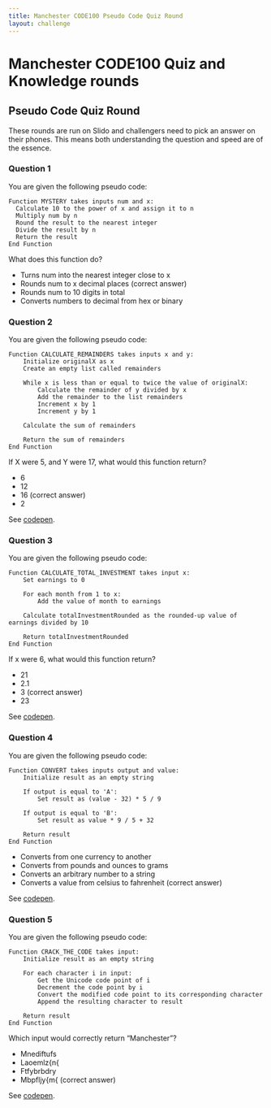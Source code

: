 ```yaml
---
title: Manchester CODE100 Pseudo Code Quiz Round
layout: challenge
---
```


# Manchester CODE100 Quiz and Knowledge rounds

## Pseudo Code Quiz Round

These rounds are run on Slido and challengers need to pick an answer on their phones. This means both understanding the question and speed are of the essence.

### Question 1

You are given the following pseudo code:

```
Function MYSTERY takes inputs num and x:
  Calculate 10 to the power of x and assign it to n
  Multiply num by n
  Round the result to the nearest integer
  Divide the result by n
  Return the result
End Function
```

What does this function do?

* Turns num into the nearest integer close to x
* Rounds num to x decimal places (correct answer)
* Rounds num to 10 digits in total
* Converts numbers to decimal from hex or binary

### Question 2

You are given the following pseudo code:

```
Function CALCULATE_REMAINDERS takes inputs x and y:
    Initialize originalX as x
    Create an empty list called remainders

    While x is less than or equal to twice the value of originalX:
        Calculate the remainder of y divided by x
        Add the remainder to the list remainders
        Increment x by 1
        Increment y by 1

    Calculate the sum of remainders

    Return the sum of remainders
End Function
```

If X were 5, and Y were 17, what would this function return?

* 6
* 12
* 16 (correct answer)
* 2

See [codepen](https://codepen.io/Dan-Cranney/pen/rNbvrNV). 

### Question 3

You are given the following pseudo code:

```
Function CALCULATE_TOTAL_INVESTMENT takes input x:
    Set earnings to 0

    For each month from 1 to x:
        Add the value of month to earnings

    Calculate totalInvestmentRounded as the rounded-up value of earnings divided by 10

    Return totalInvestmentRounded
End Function
```

If x were 6, what would this function return?

* 21
* 2.1
* 3 (correct answer)
* 23

See [codepen](https://codepen.io/Dan-Cranney/pen/vYMrrWG). 

### Question 4

You are given the following pseudo code:

```
Function CONVERT takes inputs output and value:
    Initialize result as an empty string

    If output is equal to 'A':
        Set result as (value - 32) * 5 / 9

    If output is equal to 'B':
        Set result as value * 9 / 5 + 32

    Return result
End Function
```

* Converts from one currency to another
* Converts from pounds and ounces to grams
* Converts an arbitrary number to a string
* Converts a value from celsius to fahrenheit (correct answer)

See [codepen](https://codepen.io/Dan-Cranney/pen/BaEPMzK).


### Question 5

You are given the following pseudo code:

```
Function CRACK_THE_CODE takes input:
    Initialize result as an empty string

    For each character i in input:
        Get the Unicode code point of i
        Decrement the code point by i
        Convert the modified code point to its corresponding character
        Append the resulting character to result
    
    Return result
End Function
```

Which input would correctly return “Manchester”?

* Mnediftufs
* Laoemlz{n{
* Ftfybrbdry
* Mbpfljy{m{ (correct answer)

See [codepen](https://codepen.io/Dan-Cranney/pen/XWQBQbj). 

